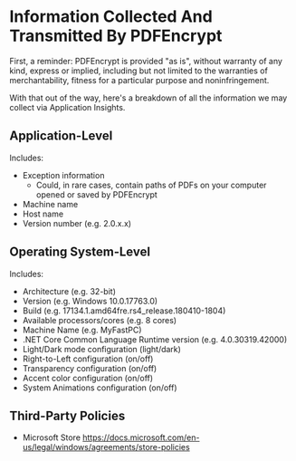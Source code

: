 # Information Collected And Transmitted By PDFEncrypt

First, a reminder: PDFEncrypt is provided "as is", without warranty of any kind, express or implied, including but not limited to the warranties of merchantability, fitness for a particular purpose and noninfringement.

With that out of the way, here's a breakdown of all the information we may collect via Application Insights.

## Application-Level

Includes:

* Exception information
  * Could, in rare cases, contain paths of PDFs on your computer opened or saved by PDFEncrypt
* Machine name
* Host name
* Version number (e.g. 2.0.x.x)

## Operating System-Level

Includes:

* Architecture (e.g. 32-bit)
* Version (e.g. Windows 10.0.17763.0)
* Build (e.g. 17134.1.amd64fre.rs4_release.180410-1804)
* Available processors/cores (e.g. 8 cores)
* Machine Name (e.g. MyFastPC)
* .NET Core Common Language Runtime version (e.g. 4.0.30319.42000)
* Light/Dark mode configuration (light/dark)
* Right-to-Left configuration (on/off)
* Transparency configuration (on/off)
* Accent color configuration (on/off)
* System Animations configuration (on/off)

## Third-Party Policies

* Microsoft Store <https://docs.microsoft.com/en-us/legal/windows/agreements/store-policies>
